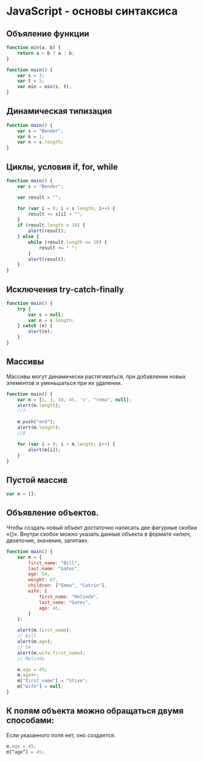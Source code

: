 # JavaScript - основы синтаксиса

## Объяление функции
```javascript
function min(a, b) {
    return a < b ? a : b;
}

function main() {
    var s = 3;
    var t = 5;
    var min = min(s, t);
}
```

## Динамическая типизация
```javascript
function main() {
    var s = "Bender";
    var k = 1;
    var n = s.length;
}
```

## Циклы, условия if, for, while
```javascript
function main() {
    var s = "Bender";

    var result = "";

    for (var i = 0; i < s.length; i++) {
        result += s[i] + "";
    }
    if (result.length > 10) {
        alert(result);
    } else {
        while (result.length <= 10) {
            result += " ";
        }
        alert(result);
    }
}
```

## Исключения try-catch-finally
```javascript
function main() {
    try {
        var s = null;
        var n = s.length;
    } catch (e) {
        alert(e);
    }
}
```

## Массивы 
Массивы могут динамически растягиваться, при добавлении новых элементов и уменьшаться при их удалении. 
```javascript
function main() {
    var m = [1, 3, 18, 45, 'c', "roma", null];
    alert(m.length);
    //7

    m.push("end");
    alert(m.length);
    //8

    for (var i = 0; i < m.length; i++) {
        alert(m[i]);
    }
}
```

## Пустой массив
```javascript
var m = [];
```

## Объявление объектов. 
Чтобы создать новый объект достаточно написать две фигурные скобки «{}». 
Внутри скобок можно указать данные объекта в формате «ключ, двоеточие, значение, запятая». 
```javascript
function main() {
    var m = {
        first_name: "Bill",
        last_name: "Gates",
        age: 54,
        weight: 67,
        children: ["Emma", "Catrin"],
        wife: {
            first_name: "Melinda",
            last_name: "Gates",
            age: 45,
        }
    };

    alert(m.first_name);
    // Bill
    alert(m.age);
    // 54
    alert(m.wife.first_name);
    // Melinda

    m.age = 45;
    m.age++;
    m["first_name"] = "Stive";
    m["wife"] = null;
}
```

## К полям объекта можно обращаться двумя способами: 
Если указанного поля нет, оно создается.
```javascript
m.age = 45;
m[“age”] = 45;
```



